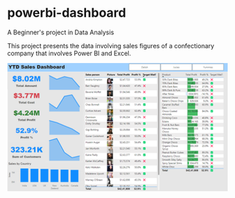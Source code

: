 # powerbi-dashboard

A Beginner's project in Data Analysis

This project presents the data involving sales figures of a confectionary company that involves Power BI and Excel.

![dashboard](dashboard-snap.png)
